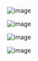 ![image](https://github.com/REVOUTION1/dem-eksamen/assets/112682423/46dc3b03-fefe-42fc-8645-fffbd65d3fd1)

![image](https://github.com/REVOUTION1/dem-eksamen/assets/112682423/58136e37-eb2f-42bb-b57e-f8ad8d26f0cc)

![image](https://github.com/REVOUTION1/dem-eksamen/assets/112682423/e7e0c529-5ef6-465f-8217-89ed2fd34a8e)

![image](https://github.com/REVOUTION1/dem-eksamen/assets/112682423/e28ed0b2-f271-44b3-9af2-0bd02c279223)


